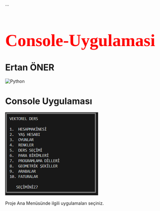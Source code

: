 ...
<h1 style="color:red; font-family:Times New Roman; font-size:55px"> Console-Uygulamasi </h1>

<h1>Ertan ÖNER </h1>

<img src="https://www.python.org/static/img/python-logo.png" alt="Python"/>

# Console Uygulaması

<img src="projeresimleri/anamenu.PNG" alt="Alt Menu"/>

<br>

Proje Ana Menüsünde ilgili uygulamaları seçiniz.